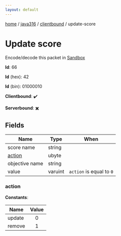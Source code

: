 ```yaml
---
layout: default
---
```


[home](/)  /  [java316](/protocol/java316)  /  [clientbound](/protocol/java316/clientbound)  /  update-score

# Update score

Encode/decode this packet in [Sandbox](../../../sandbox/java316#clientbound.update_score)

**Id**: 66

**Id** (hex): 42

**Id** (bin): 01000010

**Clientbound**: ✔️

**Serverbound**: ✖️

## Fields

Name | Type | When
---|---|:---:
score name | string | 
[action](#action) | ubyte | 
objective name | string | 
value | varuint | <code>action</code> is equal to <code>0</code>

### action

**Constants**:

Name | Value
---|:---:
update | 0
remove | 1
